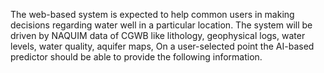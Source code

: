 The web-based system is expected to help common users in making decisions regarding water well in a particular location. The system will be driven by NAQUIM data of CGWB  like lithology, geophysical logs, water levels, water quality, aquifer maps, On a user-selected point the AI-based predictor should be able to provide the following information.
